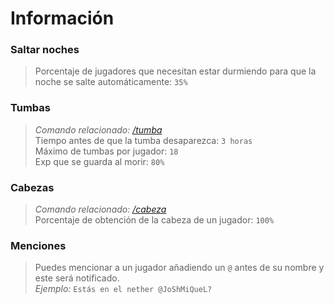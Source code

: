 # Información
### Saltar noches
> Porcentaje de jugadores que necesitan estar durmiendo para que la noche se salte automáticamente: `35%`
### Tumbas
> *Comando relacionado: [/tumba](Comandos.md?id=tumba)*<br/>
> Tiempo antes de que la tumba desaparezca: `3 horas`<br/>
> Máximo de tumbas por jugador: `18`<br/>
> Exp que se guarda al morir: `80%`<br/>
### Cabezas
> *Comando relacionado: [/cabeza](Comandos.md?id=cabeza)*<br/>
> Porcentaje de obtención de la cabeza de un jugador: `100%`
### Menciones
> Puedes mencionar a un jugador añadiendo un `@` antes de su nombre y este será notificado.<br/>
> *Ejemplo:* `Estás en el nether @JoShMiQueL?`